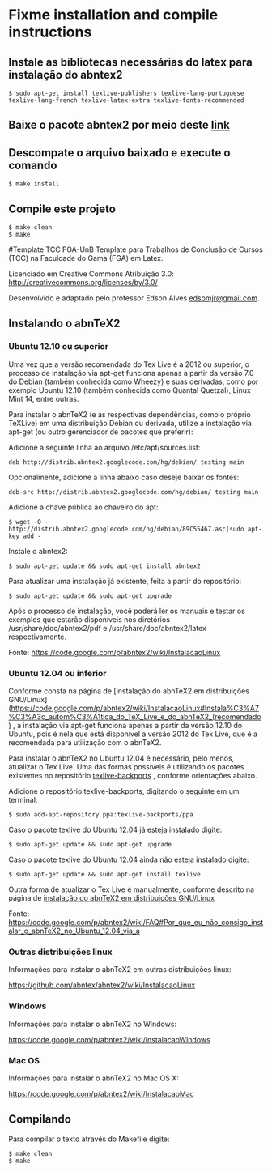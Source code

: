 # Fixme installation and compile instructions

## Instale as bibliotecas necessárias do latex para instalação do abntex2

	$ sudo apt-get install texlive-publishers texlive-lang-portuguese texlive-lang-french texlive-latex-extra texlive-fonts-recommended

## Baixe o pacote abntex2 por meio deste [link](http://dl.bintray.com/laurocesar/generic/abntex2.tds-1.9.6.zip)

## Descompate o arquivo baixado e execute o comando

	$ make install

## Compile este projeto

	$ make clean
	$ make


#Template TCC FGA-UnB
Template para Trabalhos de Conclusão de Cursos (TCC) na Faculdade do
Gama (FGA) em Latex.

Licenciado em Creative Commons Atribuição 3.0:
http://creativecommons.org/licenses/by/3.0/

Desenvolvido e adaptado pelo professor Edson Alves <edsomjr@gmail.com>.

## Instalando o abnTeX2

### Ubuntu 12.10 ou superior

Uma vez que a versão recomendada do Tex Live é a 2012 ou superior, o processo de
instalação via apt-get funciona apenas a partir da versão 7.0 do Debian (também
conhecida como Wheezy) e suas derivadas, como por exemplo Ubuntu 12.10 (também
conhecida como Quantal Quetzal), Linux Mint 14, entre outras.

Para instalar o abnTeX2 (e as respectivas dependências, como o próprio TeXLive)
em uma distribuição Debian ou derivada, utilize a instalação via apt-get (ou
outro gerenciador de pacotes que preferir):

Adicione a seguinte linha ao arquivo /etc/apt/sources.list:

	deb http://distrib.abntex2.googlecode.com/hg/debian/ testing main

Opcionalmente, adicione a linha abaixo caso deseje baixar os fontes:

	deb-src http://distrib.abntex2.googlecode.com/hg/debian/ testing main

Adicione a chave pública ao chaveiro do apt:

	$ wget -O - http://distrib.abntex2.googlecode.com/hg/debian/89C55467.asc|sudo apt-key add -

Instale o abntex2:

	$ sudo apt-get update && sudo apt-get install abntex2

Para atualizar uma instalação já existente, feita a partir do repositório:

	$ sudo apt-get update && sudo apt-get upgrade

Após o processo de instalação, você poderá ler os manuais e testar os exemplos
que estarão disponíveis nos diretórios /usr/share/doc/abntex2/pdf e
/usr/share/doc/abntex2/latex respectivamente.

Fonte: https://code.google.com/p/abntex2/wiki/InstalacaoLinux

### Ubuntu 12.04 ou inferior

Conforme consta na página de [instalação do abnTeX2 em distribuições GNU/Linux](https://code.google.com/p/abntex2/wiki/InstalacaoLinux#Instala%C3%A7%C3%A3o_autom%C3%A1tica_do_TeX_Live_e_do_abnTeX2_(recomendado)
, a instalação via apt-get funciona apenas a partir da versão 12.10 do Ubuntu,
pois é nela que está disponível a versão 2012 do Tex Live, que é a recomendada
para utilização com o abnTeX2.

Para instalar o abnTeX2 no Ubuntu 12.04 é necessário, pelo menos, atualizar o
Tex Live. Uma das formas possíveis é utilizando os pacotes existentes no
repositório [texlive-backports](https://launchpad.net/~texlive-backports/+archive/ppa)
, conforme orientações abaixo.

Adicione o repositório texlive-backports, digitando o seguinte em um terminal:

	$ sudo add-apt-repository ppa:texlive-backports/ppa

Caso o pacote texlive do Ubuntu 12.04 já esteja instalado digite:

	$ sudo apt-get update && sudo apt-get upgrade

Caso o pacote texlive do Ubuntu 12.04 ainda não esteja instalado digite:

	$ sudo apt-get update && sudo apt-get install texlive

Outra forma de atualizar o Tex Live é manualmente, conforme descrito na página
de [instalação do abnTeX2 em distribuições GNU/Linux](https://code.google.com/p/abntex2/wiki/InstalacaoLinux#Instala%C3%A7%C3%A3o_manual_a_partir_do_instalador_do_TUG)

Fonte: https://code.google.com/p/abntex2/wiki/FAQ#Por_que_eu_não_consigo_instalar_o_abnTeX2_no_Ubuntu_12.04_via_a

### Outras distribuições linux

Informações para instalar o abnTeX2 em outras distribuições linux:

https://github.com/abntex/abntex2/wiki/InstalacaoLinux

### Windows

Informações para instalar o abnTeX2 no Windows:

https://code.google.com/p/abntex2/wiki/InstalacaoWindows

### Mac OS

Informações para instalar o abnTeX2 no Mac OS X:

https://code.google.com/p/abntex2/wiki/InstalacaoMac

## Compilando

Para compilar o texto através do Makefile digite:

	$ make clean
	$ make


